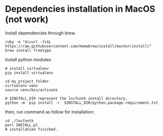 # Dependencies installation in MacOS (not work)

Install dependencies through brew.

```
ruby -e "$(curl -fsSL https://raw.githubusercontent.com/Homebrew/install/master/install)"
brew install freetype
```

Install python modules:

```
# install virtualenv
pip install virtualenv

cd my_project_folder
virtualenv venv
source venv/bin/activate

# $INSTALL_DIR represent the lncfuntk install directory.
python -m  pip install -r  $INSTALL_DIR/python.package.requirement.txt
```

then, run command as follow for installation:

```
cd ./lncfuntk
perl INSTALL.pl
# installation finished.
```
